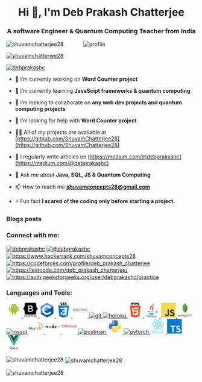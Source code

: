<h1 align="center">Hi 👋, I'm Deb Prakash Chatterjee</h1>
<h3 align="center">A software Engineer & Quantum Computing Teacher from India</h3>
<img align="right" alt = "profile" width = "300" src = "https://pbs.twimg.com/profile_images/1607240466894028800/ULmrbe91_400x400.jpg">

<p align="left"> <img src="https://komarev.com/ghpvc/?username=shuvamchatterjee28&label=Profile%20views&color=0e75b6&style=flat" alt="shuvamchatterjee28" /> </p>

<p align="left"> <a href="https://github.com/ryo-ma/github-profile-trophy"><img src="https://github-profile-trophy.vercel.app/?username=shuvamchatterjee28" alt="shuvamchatterjee28" /></a> </p>

<p align="left"> <a href="https://twitter.com/debprakashc" target="blank"><img src="https://img.shields.io/twitter/follow/debprakashc?logo=twitter&style=for-the-badge" alt="debprakashc" /></a> </p>

- 🔭 I’m currently working on **Word Counter project**

- 🌱 I’m currently learning **JavaScipt frameworks & quantum computing**

- 👯 I’m looking to collaborate on **any web dev projects and quantum computing projects**

- 🤝 I’m looking for help with **Word Counter project**

- 👨‍💻 All of my projects are available at [https://github.com/ShuvamChatterjee28](https://github.com/ShuvamChatterjee28)

- 📝 I regularly write articles on [https://medium.com/@debprakashc](https://medium.com/@debprakashc)

- 💬 Ask me about **Java, SQL, JS & Quantum Computing**

- 📫 How to reach me **shuvamconcepts28@gmail.com**

- ⚡ Fun fact **I scared of the coding only before starting a project.**

### Blogs posts
<!-- BLOG-POST-LIST:START -->
<!-- BLOG-POST-LIST:END -->

<h3 align="left">Connect with me:</h3>
<p align="left">
<a href="https://twitter.com/debprakashc" target="blank"><img align="center" src="https://raw.githubusercontent.com/rahuldkjain/github-profile-readme-generator/master/src/images/icons/Social/twitter.svg" alt="debprakashc" height="30" width="40" /></a>
<a href="https://medium.com/@debprakashc" target="blank"><img align="center" src="https://raw.githubusercontent.com/rahuldkjain/github-profile-readme-generator/master/src/images/icons/Social/medium.svg" alt="@debprakashc" height="30" width="40" /></a>
<a href="https://www.hackerrank.com/https://www.hackerrank.com/shuvamconcepts28" target="blank"><img align="center" src="https://raw.githubusercontent.com/rahuldkjain/github-profile-readme-generator/master/src/images/icons/Social/hackerrank.svg" alt="https://www.hackerrank.com/shuvamconcepts28" height="30" width="40" /></a>
<a href="https://codeforces.com/profile/https://codeforces.com/profile/deb_prakash_chatterjee" target="blank"><img align="center" src="https://raw.githubusercontent.com/rahuldkjain/github-profile-readme-generator/master/src/images/icons/Social/codeforces.svg" alt="https://codeforces.com/profile/deb_prakash_chatterjee" height="30" width="40" /></a>
<a href="https://www.leetcode.com/https://leetcode.com/deb_prakash_chatterjee/" target="blank"><img align="center" src="https://raw.githubusercontent.com/rahuldkjain/github-profile-readme-generator/master/src/images/icons/Social/leet-code.svg" alt="https://leetcode.com/deb_prakash_chatterjee/" height="30" width="40" /></a>
<a href="https://auth.geeksforgeeks.org/user/https://auth.geeksforgeeks.org/user/debprakashc/practice" target="blank"><img align="center" src="https://raw.githubusercontent.com/rahuldkjain/github-profile-readme-generator/master/src/images/icons/Social/geeks-for-geeks.svg" alt="https://auth.geeksforgeeks.org/user/debprakashc/practice" height="30" width="40" /></a>
</p>

<h3 align="left">Languages and Tools:</h3>
<p align="left"> <a href="https://developer.android.com" target="_blank" rel="noreferrer"> <img src="https://raw.githubusercontent.com/devicons/devicon/master/icons/android/android-original-wordmark.svg" alt="android" width="40" height="40"/> </a> <a href="https://getbootstrap.com" target="_blank" rel="noreferrer"> <img src="https://raw.githubusercontent.com/devicons/devicon/master/icons/bootstrap/bootstrap-plain-wordmark.svg" alt="bootstrap" width="40" height="40"/> </a> <a href="https://www.cprogramming.com/" target="_blank" rel="noreferrer"> <img src="https://raw.githubusercontent.com/devicons/devicon/master/icons/c/c-original.svg" alt="c" width="40" height="40"/> </a> <a href="https://www.w3schools.com/css/" target="_blank" rel="noreferrer"> <img src="https://raw.githubusercontent.com/devicons/devicon/master/icons/css3/css3-original-wordmark.svg" alt="css3" width="40" height="40"/> </a> <a href="https://expressjs.com" target="_blank" rel="noreferrer"> <img src="https://raw.githubusercontent.com/devicons/devicon/master/icons/express/express-original-wordmark.svg" alt="express" width="40" height="40"/> </a> <a href="https://git-scm.com/" target="_blank" rel="noreferrer"> <img src="https://www.vectorlogo.zone/logos/git-scm/git-scm-icon.svg" alt="git" width="40" height="40"/> </a> <a href="https://heroku.com" target="_blank" rel="noreferrer"> <img src="https://www.vectorlogo.zone/logos/heroku/heroku-icon.svg" alt="heroku" width="40" height="40"/> </a> <a href="https://www.w3.org/html/" target="_blank" rel="noreferrer"> <img src="https://raw.githubusercontent.com/devicons/devicon/master/icons/html5/html5-original-wordmark.svg" alt="html5" width="40" height="40"/> </a> <a href="https://www.java.com" target="_blank" rel="noreferrer"> <img src="https://raw.githubusercontent.com/devicons/devicon/master/icons/java/java-original.svg" alt="java" width="40" height="40"/> </a> <a href="https://developer.mozilla.org/en-US/docs/Web/JavaScript" target="_blank" rel="noreferrer"> <img src="https://raw.githubusercontent.com/devicons/devicon/master/icons/javascript/javascript-original.svg" alt="javascript" width="40" height="40"/> </a> <a href="https://www.mongodb.com/" target="_blank" rel="noreferrer"> <img src="https://raw.githubusercontent.com/devicons/devicon/master/icons/mongodb/mongodb-original-wordmark.svg" alt="mongodb" width="40" height="40"/> </a> <a href="https://www.microsoft.com/en-us/sql-server" target="_blank" rel="noreferrer"> <img src="https://www.svgrepo.com/show/303229/microsoft-sql-server-logo.svg" alt="mssql" width="40" height="40"/> </a> <a href="https://www.mysql.com/" target="_blank" rel="noreferrer"> <img src="https://raw.githubusercontent.com/devicons/devicon/master/icons/mysql/mysql-original-wordmark.svg" alt="mysql" width="40" height="40"/> </a> <a href="https://nodejs.org" target="_blank" rel="noreferrer"> <img src="https://raw.githubusercontent.com/devicons/devicon/master/icons/nodejs/nodejs-original-wordmark.svg" alt="nodejs" width="40" height="40"/> </a> <a href="https://www.oracle.com/" target="_blank" rel="noreferrer"> <img src="https://raw.githubusercontent.com/devicons/devicon/master/icons/oracle/oracle-original.svg" alt="oracle" width="40" height="40"/> </a> <a href="https://postman.com" target="_blank" rel="noreferrer"> <img src="https://www.vectorlogo.zone/logos/getpostman/getpostman-icon.svg" alt="postman" width="40" height="40"/> </a> <a href="https://www.python.org" target="_blank" rel="noreferrer"> <img src="https://raw.githubusercontent.com/devicons/devicon/master/icons/python/python-original.svg" alt="python" width="40" height="40"/> </a> <a href="https://pytorch.org/" target="_blank" rel="noreferrer"> <img src="https://www.vectorlogo.zone/logos/pytorch/pytorch-icon.svg" alt="pytorch" width="40" height="40"/> </a> <a href="https://reactjs.org/" target="_blank" rel="noreferrer"> <img src="https://raw.githubusercontent.com/devicons/devicon/master/icons/react/react-original-wordmark.svg" alt="react" width="40" height="40"/> </a> <a href="https://www.typescriptlang.org/" target="_blank" rel="noreferrer"> <img src="https://raw.githubusercontent.com/devicons/devicon/master/icons/typescript/typescript-original.svg" alt="typescript" width="40" height="40"/> </a> <a href="https://vuejs.org/" target="_blank" rel="noreferrer"> <img src="https://raw.githubusercontent.com/devicons/devicon/master/icons/vuejs/vuejs-original-wordmark.svg" alt="vuejs" width="40" height="40"/> </a> </p>

<p><img align="left" src="https://github-readme-stats.vercel.app/api/top-langs?username=shuvamchatterjee28&show_icons=true&locale=en&layout=compact" alt="shuvamchatterjee28" /></p>

<p>&nbsp;<img align="center" src="https://github-readme-stats.vercel.app/api?username=shuvamchatterjee28&show_icons=true&locale=en" alt="shuvamchatterjee28" /></p>

<p><img align="center" src="https://github-readme-streak-stats.herokuapp.com/?user=shuvamchatterjee28&" alt="shuvamchatterjee28" /></p>

